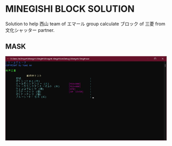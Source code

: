 # MINEGISHI BLOCK SOLUTION
Solution to help 西山 team of エマール group calculate ブロック of 三菱 from 文化シャッター partner.

## MASK
<p align="center">
<img src="https://raw.githubusercontent.com/Tynab/Minegishi-Weight/main/pic/0.jpg"></img>
</p>